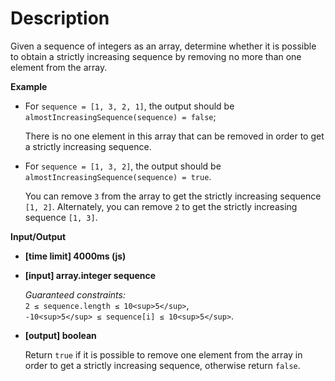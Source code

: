# Description
Given a sequence of integers as an array, determine whether it is possible to obtain a strictly increasing sequence by removing no more than one element from the array.

**Example**

*   For `sequence = [1, 3, 2, 1]`, the output should be  
    `almostIncreasingSequence(sequence) = false`;

    There is no one element in this array that can be removed in order to get a strictly increasing sequence.

*   For `sequence = [1, 3, 2]`, the output should be  
    `almostIncreasingSequence(sequence) = true`.

    You can remove `3` from the array to get the strictly increasing sequence `[1, 2]`. Alternately, you can remove `2` to get the strictly increasing sequence `[1, 3]`.

**Input/Output**

*   **[time limit] 4000ms (js)**

*   **[input] array.integer sequence**

    _Guaranteed constraints:_  
    `2 ≤ sequence.length ≤ 10<sup>5</sup>`,  
    `-10<sup>5</sup> ≤ sequence[i] ≤ 10<sup>5</sup>`.

*   **[output] boolean**

    Return `true` if it is possible to remove one element from the array in order to get a strictly increasing sequence, otherwise return `false`.
